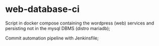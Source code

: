 # web-database-ci

Script in docker compose containing the wordpress (web) services and persisting
not in the mysql DBMS (distro mariadb);

Commit automation pipeline with Jenkinsfile;

